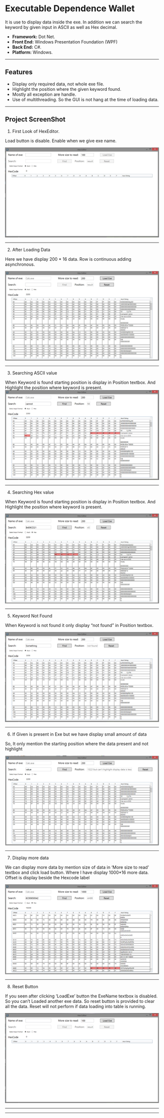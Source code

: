 # Executable Dependence Wallet

It is use to display data inside the exe. In addition we can search the keyword by given input in ASCII as well as Hex decimal.

- __Framework:__ Dot Net.
- __Front End:__ Windows Presentation Foundation (WPF)
- __Back End:__ C#.
- __Platform:__ Windows.

---

## Features

- Display only required data, not whole exe file.
- Highlight the position where the given keyword found.
- Mostly all exception are handle.
- Use of multithreading. So the GUI is not hang at the time of loading data.

---
## Project ScreenShot

1. First Look of HexEditor. 

Load button is disable. Enable when we give exe name.

![Screenshot](Screenshot/HexEditor1.jpg)

---

2. After Loading Data

Here we have display 200 * 16 data. Row is continuous adding asynchronous.

![Screenshot](Screenshot/HexEditor2.jpg)

---

3. Searching ASCII value

When Keyword is found starting position is display in Position textbox. And Highlight the position where keyword is present.
![Screenshot](Screenshot/HexEditor3.png)

---

4. Searching Hex value

When Keyword is found starting position is display in Position textbox. And Highlight the position where keyword is present.

![Screenshot](Screenshot/HexEditor4.jpg)

---

5. Keyword Not Found

When Keyword is not found it only display “not found” in Position textbox.

![Screenshot](Screenshot/HexEditor5.png)

---

6. If Given is present in Exe but we have display small amount of data

So, It only mention the starting position where the data present and not highlight

![Screenshot](Screenshot/HexEditor6.png)

---

7. Display more data

We can display more data by mention size of data in
‘More size to read’ textbox and click load button. Where I have display 1000*16 more data. Offset is display beside the Hexcode label

![Screenshot](Screenshot/HexEditor7.png)

---

8. Reset Button

If you seen after clicking ‘LoadExe’ button the ExeName textbox is disabled. So you can’t Loaded another exe data. So reset button is provided to clear all the data. Reset will not perform if data loading into table is running.

![Screenshot](Screenshot/HexEditor8.png)

---
---